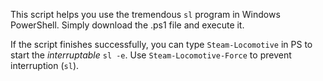 This script helps you use the tremendous `sl` program in Windows PowerShell. Simply download the .ps1 file and execute it.

If the script finishes successfully, you can type `Steam-Locomotive` in PS to start the *interruptable* `sl -e`. Use `Steam-Locomotive-Force` to prevent interruption (`sl`).
